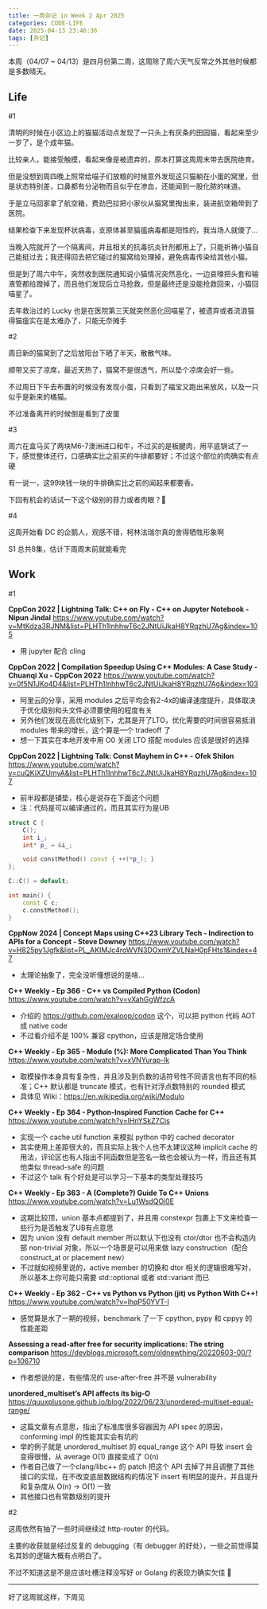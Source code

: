 ```yaml
---
title: 一周杂记 in Week 2 Apr 2025
categories: CODE-LIFE
date: 2025-04-13 23:46:36
tags: [杂记]
---
```

本周（04/07 ~ 04/13）是四月份第二周，这周除了周六天气反常之外其他时候都是多数晴天。

## Life

\#1

清明的时候在小区边上的猫猫活动点发现了一只头上有灰条的田园猫，看起来至少一岁了，是个成年猫。

比较亲人，能接受触摸，看起来像是被遗弃的，原本打算这周周末带去医院绝育。

但是没想到周四晚上照常给喵子们放粮的时候意外发现这只猫躺在小蛋的窝里，但是状态特别差，口鼻都有分泌物而且似乎在渗血，还能闻到一股化脓的味道。

于是立马回家拿了航空箱，费劲巴拉把小家伙从猫窝里掏出来，装进航空箱带到了医院。

结果检查下来发现杯状病毒，支原体甚至猫瘟病毒都是阳性的，我当场人就傻了...

当晚入院就开了一个隔离间，并且相关的抗毒抗炎针剂都用上了，只能祈祷小猫自己能挺过去；我还得回去把它碰过的猫窝给处理掉，避免病毒传染给其他小猫。

但是到了周六中午，突然收到医院通知说小猫情况突然恶化，一边哀嚎把头套和输液管都给蹬掉了，而且他们发现后立马抢救，但是最终还是没能抢救回来，小猫回喵星了。

去年救治过的 Lucky 也是在医院第三天就突然恶化回喵星了，被遗弃或者流浪猫得猫瘟实在是太难办了，只能无奈摊手

\#2

周日新的猫窝到了之后放阳台下晒了半天，散散气味。

顺带又买了凉席，最近天热了，猫窝不是很透气，所以垫个凉席会好一些。

不过周日下午去布置的时候没有发现小蛋，只看到了福宝又跑出来放风，以及一只似乎是新来的橘猫。

不过准备离开的时候倒是看到了皮蛋

\#3

周六在盒马买了两块M6-7澳洲进口和牛，不过买的是板腱肉，用平底锅试了一下，感觉整体还行，口感确实比之前买的牛排都要好；不过这个部位的肉确实有点硬

有一说一，这99块钱一块的牛排确实比之前的闻起来都要香。

下回有机会的话试一下这个级别的菲力或者肉眼？🤔

\#4

这周开始看 DC 的企鹅人，观感不错，柯林法瑞尔真的舍得牺牲形象啊

S1 总共8集，估计下周周末前就能看完

## Work

\#1

**CppCon 2022 | Lightning Talk: C++ on Fly - C++ on Jupyter Notebook - Nipun Jindal** https://www.youtube.com/watch?v=MtKdza3RJNM&list=PLHTh1InhhwT6c2JNtUiJkaH8YRqzhU7Ag&index=105

- 用 jupyter 配合 cling

**CppCon 2022 | Compilation Speedup Using C++ Modules: A Case Study - Chuanqi Xu - CppCon 2022** https://www.youtube.com/watch?v=0f5N1JKo4D4&list=PLHTh1InhhwT6c2JNtUiJkaH8YRqzhU7Ag&index=103

- 阿里云的分享，采用 modules 之后平均会有2-4x的编译速度提升，具体取决于优化级别和头文件必须要使用的程度有关
- 另外他们发现在高优化级别下，尤其是开了LTO，优化需要的时间很容易抵消 modules 带来的增长，这个算是一个 tradeoff 了
- 想一下其实在本地开发中用 O0 关闭 LTO 搭配 modules 应该是很好的选择

**CppCon 2022 | Lightning Talk: Const Mayhem in C++ - Ofek Shilon** https://www.youtube.com/watch?v=cuQKiXZUmyA&list=PLHTh1InhhwT6c2JNtUiJkaH8YRqzhU7Ag&index=107

- 前半段都是铺垫，核心是说存在下面这个问题
- 注：代码是可以编译通过的，而且其实行为是UB

```cpp
struct C {
    C();
    int i_;
    int* p_ = &i_;

    void constMethod() const { ++(*p_); }
};

C::C() = default;

int main() {
    const C c;
    c.constMethod();
}
```

**CppNow 2024 | Concept Maps using C++23 Library Tech - Indirection to APIs for a Concept - Steve Downey** https://www.youtube.com/watch?v=H825py1Jgfk&list=PL_AKIMJc4roWVN3DOxmYZVLNaH0pFHts1&index=47

- 太理论抽象了，完全没听懂想说的是啥…

**C++ Weekly - Ep 366 - C++ vs Compiled Python (Codon)** https://www.youtube.com/watch?v=vXahGgWfzcA

- 介绍的 https://github.com/exaloop/codon 这个，可以把 python 代码 AOT 成 native code
- 不过看介绍不是 100% 兼容 cpython，应该是限定场合使用

**C++ Weekly - Ep 365 - Modulo (%): More Complicated Than You Think** https://www.youtube.com/watch?v=xVNYurap-lk

- 取模操作本身具有复杂性，并且涉及到负数的话符号性不同语言也有不同的标准；C++ 默认都是 truncate 模式，也有针对浮点数特别的 rounded 模式
- 具体见 Wiki：https://en.wikipedia.org/wiki/Modulo

**C++ Weekly - Ep 364 - Python-Inspired Function Cache for C++** https://www.youtube.com/watch?v=lHnYSkZ7Cis

- 实现一个 cache util function 来模拟 python 中的 cached decorator
- 其实使用上差距很大的，而且实际上我个人也不太建议这种 implicit cache 的用法，评论区也有人指出不同函数但是签名一致也会被认为一样，而且还有其他类似 thread-safe 的问题
- 不过这个 talk 有个好处是可以学习一下基本的类型处理技巧

**C++ Weekly - Ep 363 - A (Complete?) Guide To C++ Unions** https://www.youtube.com/watch?v=Lu1WsdQOi0E

- 这期比较顶，union 基本点都提到了，并且用 constexpr 包裹上下文来检查一些行为是否触发了UB有点意思
- 因为 union 没有 default member 所以默认下也没有 ctor/dtor 也不会构造内部 non-trivial 对象，所以一个场景是可以用来做 lazy construction（配合 construct_at or placement new）
- 不过就如视频里说的，active member 的切换和 dtor 相关的逻辑很难写对，所以基本上你可能只需要 std::optional 或者 std::variant 而已

**C++ Weekly - Ep 362 - C++ vs Python vs Python (jit) vs Python With C++!** https://www.youtube.com/watch?v=lhqP50YVT-I

- 感觉算是水了一期的视频，benchmark 了一下 cpython, pypy 和 cppyy 的性能差距

**Assessing a read-after free for security implications: The string comparison** https://devblogs.microsoft.com/oldnewthing/20220603-00/?p=106710

- 作者想说的是，有些情况的 use-after-free 并不是 vulnerability

**unordered_multiset’s API affects its big-O** https://quuxplusone.github.io/blog/2022/06/23/unordered-multiset-equal-range/

- 这篇文章有点意思，指出了标准库很多容器因为 API spec 的原因，conforming impl 的性能其实会有坑的
- 举的例子就是 unordered_multiset 的 equal_range 这个 API 导致 insert 会变得很慢，从 average O(1) 直接变成了 O(n)
- 作者自己做了一个clang/libc++ 的 patch 把这个 API 去掉了并且调整了其他接口的实现，在不改变底层数据结构的情况下 insert 有明显的提升，并且提升和复杂度从 O(n) → O(1) 一致
- 其他接口也有常数级别的提升

\#2

这周依然有抽了一些时间继续过 http-router 的代码。

主要的收获就是经过反复的 debugging（有 debugger 的好处），一些之前觉得莫名其妙的逻辑大概有点明白了。

不过不知道这是不是应该吐槽注释没写好 or Golang 的表现力确实欠佳 🤔

---

好了这周就这样，下周见
